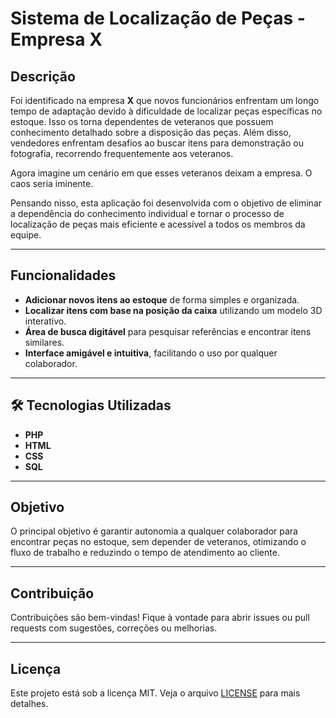 # Sistema de Localização de Peças - Empresa X

## Descrição

Foi identificado na empresa **X** que novos funcionários enfrentam um longo tempo de adaptação devido à dificuldade de localizar peças específicas no estoque. Isso os torna dependentes de veteranos que possuem conhecimento detalhado sobre a disposição das peças. Além disso, vendedores enfrentam desafios ao buscar itens para demonstração ou fotografia, recorrendo frequentemente aos veteranos.

Agora imagine um cenário em que esses veteranos deixam a empresa. O caos seria iminente.

Pensando nisso, esta aplicação foi desenvolvida com o objetivo de eliminar a dependência do conhecimento individual e tornar o processo de localização de peças mais eficiente e acessível a todos os membros da equipe.

---

## Funcionalidades

- **Adicionar novos itens ao estoque** de forma simples e organizada.
- **Localizar itens com base na posição da caixa** utilizando um modelo 3D interativo.
- **Área de busca digitável** para pesquisar referências e encontrar itens similares.
- **Interface amigável e intuitiva**, facilitando o uso por qualquer colaborador.

---

## 🛠️ Tecnologias Utilizadas

- **PHP**
- **HTML**
- **CSS**
- **SQL**

---

## Objetivo

O principal objetivo é garantir autonomia a qualquer colaborador para encontrar peças no estoque, sem depender de veteranos, otimizando o fluxo de trabalho e reduzindo o tempo de atendimento ao cliente.

---

## Contribuição

Contribuições são bem-vindas! Fique à vontade para abrir issues ou pull requests com sugestões, correções ou melhorias.

---

## Licença

Este projeto está sob a licença MIT. Veja o arquivo [LICENSE](./LICENSE) para mais detalhes.